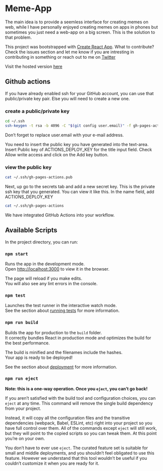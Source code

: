# Meme-App

The main idea is to provide a seemless interface for creating memes on web, while I have personally enjoyed creating memes on apps in phones but sometimes you just need a web-app on a big screen. This is the solution to that problem.  

This project was bootstrapped with [Create React App](https://github.com/facebook/create-react-app). What to contribute? Check the issues section and let me know if you are intresting in contributing in something or reach out to me on [Twitter](https://twitter.com/jai_dewani)

Visit the hosted version [here](https://jai-dewani.github.io/Meme-App/)

## Github actions
If you have already enabled ssh for your GitHub account, you can use that public/private key pair. Else you will need to create a new one.

### create a public/private key

```bash
cd ~/.ssh
ssh-keygen -t rsa -b 4096 -C "$(git config user.email)" -f gh-pages-actions -N ""
```

Don’t forget to replace user.email with your e-mail address. 

You need to insert the public key you have generated into the text-area. Insert Public key of ACTIONS_DEPLOY_KEY for the title input field. Check Allow write access and click on the Add key button.

### view the public key

```bash
cat ~/.ssh/gh-pages-actions.pub
```
Next, up go to the secrets tab and add a new secret key. This is the private ssh key that you generated. You can view it like this. In the name field, add ACTIONS_DEPLOY_KEY
```bash
cat ~/.ssh/gh-pages-actions
```
We have integrated GitHub Actions into your workflow.

## Available Scripts

In the project directory, you can run:

### `npm start`

Runs the app in the development mode.<br />
Open [http://localhost:3000](http://localhost:3000) to view it in the browser.

The page will reload if you make edits.<br />
You will also see any lint errors in the console.

### `npm test`

Launches the test runner in the interactive watch mode.<br />
See the section about [running tests](https://facebook.github.io/create-react-app/docs/running-tests) for more information.

### `npm run build`

Builds the app for production to the `build` folder.<br />
It correctly bundles React in production mode and optimizes the build for the best performance.

The build is minified and the filenames include the hashes.<br />
Your app is ready to be deployed!

See the section about [deployment](https://facebook.github.io/create-react-app/docs/deployment) for more information.

### `npm run eject`

**Note: this is a one-way operation. Once you `eject`, you can’t go back!**

If you aren’t satisfied with the build tool and configuration choices, you can `eject` at any time. This command will remove the single build dependency from your project.

Instead, it will copy all the configuration files and the transitive dependencies (webpack, Babel, ESLint, etc) right into your project so you have full control over them. All of the commands except `eject` will still work, but they will point to the copied scripts so you can tweak them. At this point you’re on your own.

You don’t have to ever use `eject`. The curated feature set is suitable for small and middle deployments, and you shouldn’t feel obligated to use this feature. However we understand that this tool wouldn’t be useful if you couldn’t customize it when you are ready for it.


